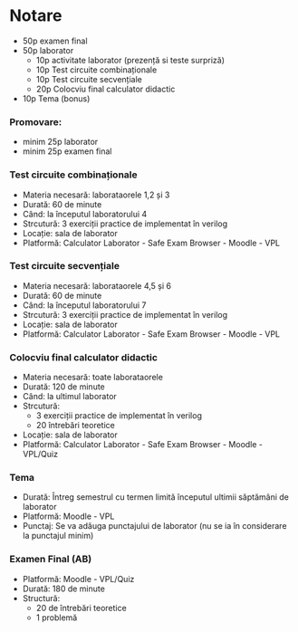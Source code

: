 # Notare
 - 50p examen final
 - 50p laborator
   - 10p activitate laborator (prezență si teste surpriză)
   - 10p Test circuite combinaționale
   - 10p Test circuite secvențiale
   - 20p Colocviu final calculator didactic
 - 10p Tema (bonus)

### Promovare:
 - minim 25p laborator
 - minim 25p examen final

### Test circuite combinaționale
 - Materia necesară: laborataorele 1,2 și 3
 - Durată: 60 de minute
 - Când: la începutul laboratorului 4
 - Strcutură: 3 exerciții practice de implementat în verilog
 - Locație: sala de laborator
 - Platformă: Calculator Laborator - Safe Exam Browser - Moodle - VPL

### Test circuite secvențiale
 - Materia necesară: laborataorele 4,5 și 6
 - Durată: 60 de minute
 - Când: la începutul laboratorului 7
 - Strcutură: 3 exerciții practice de implementat în verilog
 - Locație: sala de laborator
 - Platformă: Calculator Laborator - Safe Exam Browser - Moodle - VPL

### Colocviu final calculator didactic
 - Materia necesară: toate laborataorele
 - Durată: 120 de minute
 - Când: la ultimul laborator
 - Strcutură:
    - 3 exerciții practice de implementat în verilog
    - 20 întrebări teoretice
 - Locație: sala de laborator
 - Platformă: Calculator Laborator - Safe Exam Browser - Moodle - VPL/Quiz

### Tema
 - Durată: Întreg semestrul cu termen limită începutul ultimii săptămâni de laborator
 - Platformă: Moodle - VPL
 - Punctaj: Se va adăuga punctajului de laborator (nu se ia în considerare la punctajul minim)

### Examen Final (AB)
 - Platformă: Moodle - VPL/Quiz
 - Durată: 180 de minute
 - Structură:
   - 20 de întrebări teoretice
   - 1 problemă
